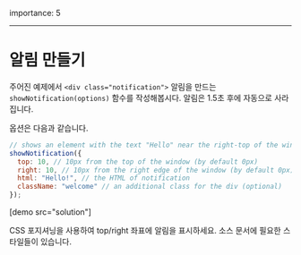 importance: 5

---

# 알림 만들기

 주어진 예제에서 `<div class="notification">` 알림을 만드는 `showNotification(options)` 함수를 작성해봅시다. 알림은 1.5초 후에 자동으로 사라집니다.

옵션은 다음과 같습니다.

```js
// shows an element with the text "Hello" near the right-top of the window
showNotification({
  top: 10, // 10px from the top of the window (by default 0px)
  right: 10, // 10px from the right edge of the window (by default 0px)
  html: "Hello!", // the HTML of notification
  className: "welcome" // an additional class for the div (optional)
});
```

[demo src="solution"]


CSS 포지셔닝을 사용하여 top/right 좌표에 알림을 표시하세요. 소스 문서에 필요한 스타일들이 있습니다.
